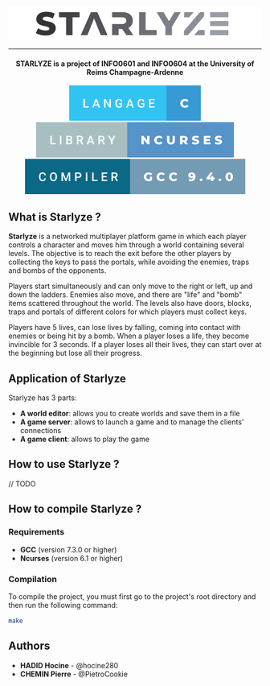 ![alt text](bin/starlyze-remove-bg.png)

<hr>

<h4 align="center">STARLYZE is a project of INFO0601 and INFO0604 at the University of Reims Champagne-Ardenne</h4>

<p align="center">
  <img src="bin/langage-c.svg">
  <img src="bin/ncurses.svg">
  <img src="bin/compiler.svg">
</p>

## What is Starlyze ? 

**Starlyze** is a networked multiplayer platform game in which each player controls a character and moves him through a world containing several levels. The objective is to reach the exit before the other players by collecting the keys to pass the portals, while avoiding the enemies, traps and bombs of the opponents. 

Players start simultaneously and can only move to the right or left, up and down the ladders. Enemies also move, and there are "life" and "bomb" items scattered throughout the world. The levels also have doors, blocks, traps and portals of different colors for which players must collect keys. 

Players have 5 lives, can lose lives by falling, coming into contact with enemies or being hit by a bomb. When a player loses a life, they become invincible for 3 seconds. If a player loses all their lives, they can start over at the beginning but lose all their progress.

## Application of Starlyze 

Starlyze has 3 parts: 

  - **A world editor**: allows you to create worlds and save them in a file
  - **A game server**: allows to launch a game and to manage the clients' connections
  - **A game client**: allows to play the game

## How to use Starlyze ?

// TODO

## How to compile Starlyze ?

### Requirements

  - **GCC** (version 7.3.0 or higher)
  - **Ncurses** (version 6.1 or higher)

### Compilation

To compile the project, you must first go to the project's root directory and then run the following command:

```bash
make
```

## Authors
  - **HADID Hocine** - @hocine280
  - **CHEMIN Pierre** - @PietroCookie
